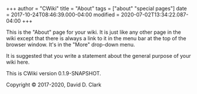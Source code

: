 +++
author = "CWiki"
title = "About"
tags = ["about" "special pages"]
date = 2017-10-24T08:46:39.000-04:00
modified = 2020-07-02T13:34:22.087-04:00
+++

This is the "About" page for your wiki. It is just like any other page in the wiki except that there is always a link to it in the menu bar at the top of the browser window. It's in the "More" drop-down menu.

It is suggested that you write a statement about the general purpose of your wiki here.

This is CWiki version 0.1.9-SNAPSHOT.

Copyright © 2017-2020, David D. Clark